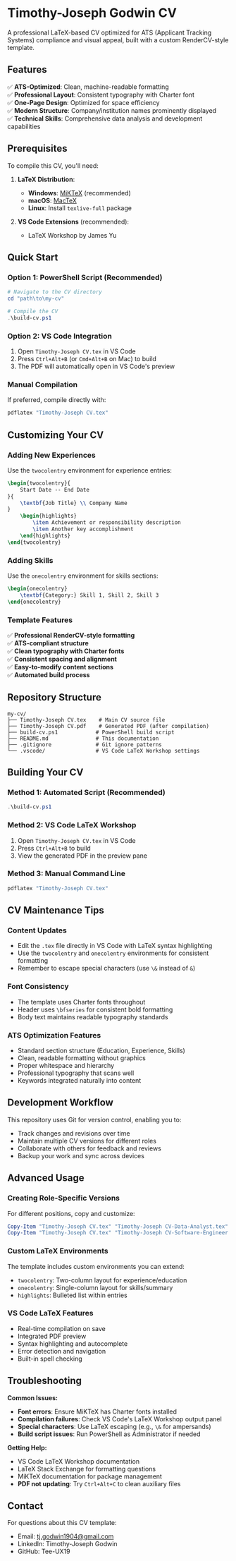 # Timothy-Joseph Godwin CV

A professional LaTeX-based CV optimized for ATS (Applicant Tracking Systems) compliance and visual appeal, built with a custom RenderCV-style template.

## Features

✅ **ATS-Optimized**: Clean, machine-readable formatting  
✅ **Professional Layout**: Consistent typography with Charter font  
✅ **One-Page Design**: Optimized for space efficiency  
✅ **Modern Structure**: Company/institution names prominently displayed  
✅ **Technical Skills**: Comprehensive data analysis and development capabilities

## Prerequisites

To compile this CV, you'll need:

1. **LaTeX Distribution**:

   - **Windows**: [MiKTeX](https://miktex.org/) (recommended)
   - **macOS**: [MacTeX](https://www.tug.org/mactex/)
   - **Linux**: Install `texlive-full` package

2. **VS Code Extensions** (recommended):
   - LaTeX Workshop by James Yu

## Quick Start

### Option 1: PowerShell Script (Recommended)

```powershell
# Navigate to the CV directory
cd "path\to\my-cv"

# Compile the CV
.\build-cv.ps1
```

### Option 2: VS Code Integration

1. Open `Timothy-Joseph CV.tex` in VS Code
2. Press `Ctrl+Alt+B` (or `Cmd+Alt+B` on Mac) to build
3. The PDF will automatically open in VS Code's preview

### Manual Compilation

If preferred, compile directly with:

```bash
pdflatex "Timothy-Joseph CV.tex"
```

## Customizing Your CV

### Adding New Experiences

Use the `twocolentry` environment for experience entries:

```latex
\begin{twocolentry}{
    Start Date -- End Date
}{
    \textbf{Job Title} \\ Company Name
}
    \begin{highlights}
        \item Achievement or responsibility description
        \item Another key accomplishment
    \end{highlights}
\end{twocolentry}
```

### Adding Skills

Use the `onecolentry` environment for skills sections:

```latex
\begin{onecolentry}
    \textbf{Category:} Skill 1, Skill 2, Skill 3
\end{onecolentry}
```

### Template Features

✅ **Professional RenderCV-style formatting**  
✅ **ATS-compliant structure**  
✅ **Clean typography with Charter fonts**  
✅ **Consistent spacing and alignment**  
✅ **Easy-to-modify content sections**  
✅ **Automated build process**

## Repository Structure

```
my-cv/
├── Timothy-Joseph CV.tex    # Main CV source file
├── Timothy-Joseph CV.pdf    # Generated PDF (after compilation)
├── build-cv.ps1            # PowerShell build script
├── README.md               # This documentation
├── .gitignore              # Git ignore patterns
└── .vscode/                # VS Code LaTeX Workshop settings
```

## Building Your CV

### Method 1: Automated Script (Recommended)

```powershell
.\build-cv.ps1
```

### Method 2: VS Code LaTeX Workshop

1. Open `Timothy-Joseph CV.tex` in VS Code
2. Press `Ctrl+Alt+B` to build
3. View the generated PDF in the preview pane

### Method 3: Manual Command Line

```powershell
pdflatex "Timothy-Joseph CV.tex"
```

## CV Maintenance Tips

### Content Updates

- Edit the `.tex` file directly in VS Code with LaTeX syntax highlighting
- Use the `twocolentry` and `onecolentry` environments for consistent formatting
- Remember to escape special characters (use `\&` instead of `&`)

### Font Consistency

- The template uses Charter fonts throughout
- Header uses `\bfseries` for consistent bold formatting
- Body text maintains readable typography standards

### ATS Optimization Features

- Standard section structure (Education, Experience, Skills)
- Clean, readable formatting without graphics
- Proper whitespace and hierarchy
- Professional typography that scans well
- Keywords integrated naturally into content

## Development Workflow

This repository uses Git for version control, enabling you to:

- Track changes and revisions over time
- Maintain multiple CV versions for different roles
- Collaborate with others for feedback and reviews
- Backup your work and sync across devices

## Advanced Usage

### Creating Role-Specific Versions

For different positions, copy and customize:

```powershell
Copy-Item "Timothy-Joseph CV.tex" "Timothy-Joseph CV-Data-Analyst.tex"
Copy-Item "Timothy-Joseph CV.tex" "Timothy-Joseph CV-Software-Engineer.tex"
```

### Custom LaTeX Environments

The template includes custom environments you can extend:

- `twocolentry`: Two-column layout for experience/education
- `onecolentry`: Single-column layout for skills/summary
- `highlights`: Bulleted list within entries

### VS Code LaTeX Features

- Real-time compilation on save
- Integrated PDF preview
- Syntax highlighting and autocomplete
- Error detection and navigation
- Built-in spell checking

## Troubleshooting

**Common Issues:**

- **Font errors**: Ensure MiKTeX has Charter fonts installed
- **Compilation failures**: Check VS Code's LaTeX Workshop output panel
- **Special characters**: Use LaTeX escaping (e.g., `\&` for ampersands)
- **Build script issues**: Run PowerShell as Administrator if needed

**Getting Help:**

- VS Code LaTeX Workshop documentation
- LaTeX Stack Exchange for formatting questions
- MiKTeX documentation for package management
- **PDF not updating**: Try `Ctrl+Alt+C` to clean auxiliary files

## Contact

For questions about this CV template:

- Email: tj.godwin1904@gmail.com
- LinkedIn: Timothy-Joseph Godwin
- GitHub: Tee-UX19
